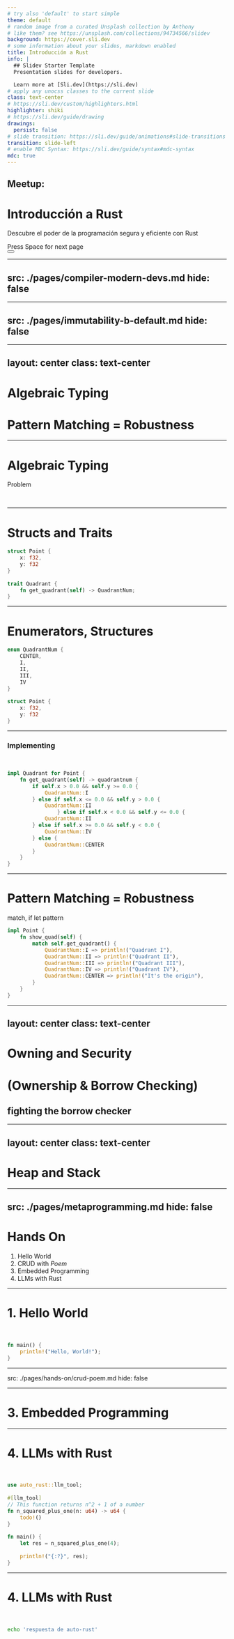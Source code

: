 ```yaml
---
# try also 'default' to start simple
theme: default
# random image from a curated Unsplash collection by Anthony
# like them? see https://unsplash.com/collections/94734566/slidev
background: https://cover.sli.dev
# some information about your slides, markdown enabled
title: Introducción a Rust
info: |
  ## Slidev Starter Template
  Presentation slides for developers.

  Learn more at [Sli.dev](https://sli.dev)
# apply any unocss classes to the current slide
class: text-center
# https://sli.dev/custom/highlighters.html
highlighter: shiki
# https://sli.dev/guide/drawing
drawings:
  persist: false
# slide transition: https://sli.dev/guide/animations#slide-transitions
transition: slide-left
# enable MDC Syntax: https://sli.dev/guide/syntax#mdc-syntax
mdc: true
---
```


## Meetup: 
# Introducción a Rust

Descubre el poder de la programación segura y eficiente con Rust

<div class="pt-12">
  <span @click="$slidev.nav.next" class="px-2 py-1 rounded cursor-pointer" hover="bg-white bg-opacity-10">
    Press Space for next page <carbon:arrow-right class="inline"/>
  </span>
</div>

<div class="abs-br m-6 flex gap-2">
  <button @click="$slidev.nav.openInEditor()" title="Open in Editor" class="text-xl slidev-icon-btn opacity-50 !border-none !hover:text-white">
    <carbon:edit />
  </button>
  <a href="https://github.com/slidevjs/slidev" target="_blank" alt="GitHub" title="Open in GitHub"
    class="text-xl slidev-icon-btn opacity-50 !border-none !hover:text-white">
    <carbon-logo-github />
  </a>
</div>

<!--
The last comment block of each slide will be treated as slide notes. It will be visible and editable in Presenter Mode along with the slide. [Read more in the docs](https://sli.dev/guide/syntax.html#notes)
-->

---
src: ./pages/compiler-modern-devs.md
hide: false
---

---
src: ./pages/immutability-b-default.md
hide: false
---

---
layout: center
class: text-center
---

# Algebraic Typing

# Pattern Matching = Robustness

---

# Algebraic Typing

Problem
<div grid="~ cols-2 gap-2" m="t-2">
<img border="rounded" src="https://content.nroc.org/DevelopmentalMath/COURSE_TEXT2_RESOURCE/U13_L1_T1_text_final_4_files/image002.jpg" alt="">

<img border="rounded" src="asstets/particion_v1.svg" alt="">
</div>

---

# Structs and Traits

```rust
struct Point {
    x: f32,
    y: f32
}
    
trait Quadrant {
    fn get_quadrant(self) -> QuadrantNum;
}
```

---

# Enumerators, Structures

```rust
enum QuadrantNum {
    CENTER,
    I,
    II,
    III,
    IV
}
   
struct Point {
    x: f32,
    y: f32
}
```

---

### Implementing
<br>

```rust
impl Quadrant for Point {
    fn get_quadrant(self) -> quadrantnum {
        if self.x > 0.0 && self.y >= 0.0 {
            QuadrantNum::I
        } else if self.x <= 0.0 && self.y > 0.0 {
            QuadrantNum::II
				} else if self.x < 0.0 && self.y <= 0.0 {
            QuadrantNum::II
        } else if self.x >= 0.0 && self.y < 0.0 {
            QuadrantNum::IV
        } else {
            QuadrantNum::CENTER
        }
    }
}
```

---

# Pattern Matching = Robustness

match, if let pattern

```rust
impl Point {
    fn show_quad(self) {
        match self.get_quadrant() {
            QuadrantNum::I => println!("Quadrant I"),
            QuadrantNum::II => println!("Quadrant II"),
            QuadrantNum::III => println!("Quadrant III"),
            QuadrantNum::IV => println!("Quadrant IV"),
            QuadrantNum::CENTER => println!("It's the origin"),
        }
    }
}
```

---
layout: center
class: text-center
---

# Owning and Security
# (Ownership & Borrow Checking)

## **fighting the borrow checker**

---
layout: center
class: text-center
---

# Heap and Stack

---
src: ./pages/metaprogramming.md
hide: false
---

# Hands On

1. Hello World
2. CRUD with _Poem_
3. Embedded Programming
4. LLMs with Rust

---

# 1. Hello World
<br>

```rust
fn main() {
    println!("Hello, World!");
}
```

---
src: ./pages/hands-on/crud-poem.md
hide: false

---

# 3. Embedded Programming

---

# 4. LLMs with Rust
<br>

```rust
use auto_rust::llm_tool;
     
#[llm_tool]
// This function returns n^2 + 1 of a number
fn n_squared_plus_one(n: u64) -> u64 {
    todo!()
}
    
fn main() {
    let res = n_squared_plus_one(4);
    
    println!("{:?}", res);
}
```

---

# 4. LLMs with Rust
<br>

```bash
echo 'respuesta de auto-rust'
```